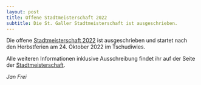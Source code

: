 ```yaml
---
layout: post
title: Offene Stadtmeisterschaft 2022
subtitle: Die St. Galler Stadtmeisterschaft ist ausgeschrieben.
---
```


Die offene [Stadtmeisterschaft 2022](/turniere/stadtmeisterschaft/2022) ist ausgeschrieben und startet nach den Herbstferien am 24. Oktober 2022 im Tschudiwies.

Alle weiteren Informationen inklusive Ausschreibung findet ihr auf der Seite der [Stadtmeisterschaft](/turniere/stadtmeisterschaft/2022).

_Jan Frei_
